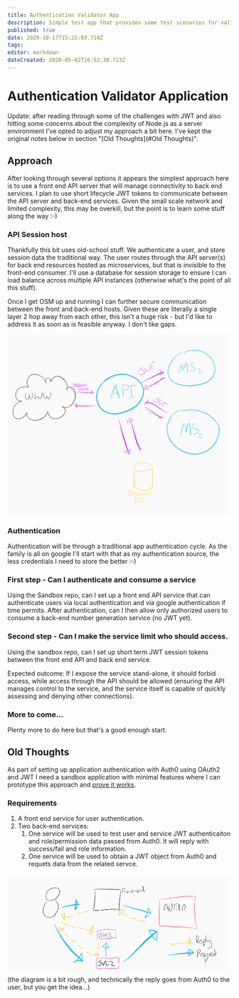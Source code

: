```yaml
---
title: Authentication Validator App
description: Simple test app that provides some test scenarios for validating OAuth2 authentication for users and services.
published: true
date: 2020-10-17T15:25:03.714Z
tags: 
editor: markdown
dateCreated: 2020-05-02T16:52:30.723Z
---
```


# Authentication Validator Application

Update: after reading through some of the challenges with JWT and also hitting some concerns about the complexity of Node.js as a server environment I've opted to adjust my approach a bit here. I've kept the original notes below in section "[Old Thoughts](#Old Thoughts)".

## Approach
After looking through several options it appears the simplest approach here is to use a front end API server that will manage connectivity to back end services. I plan to use short lifecycle JWT tokens to communicate between the API server and back-end services. Given the small scale network and limited complexity, this may be overkill, but the point is to learn some stuff along the way :-)

### API Session host
Thankfully this bit uses old-school stuff. We authenticate a user, and store session data the traditional way. The user routes through the API server(s) for back end resources hosted as microservices, but that is invisible to the front-end consumer. I'll use a database for session storage to ensure I can load balance across multiple API instances (otherwise what's the point of all this stuff).

Once I get OSM up and running I can further secure communication between the front and back-end hosts. Given these are literally a single layer 2 hop away from each other, this isn't a huge risk - but I'd like to address it as soon as is feasible anyway. I don't like gaps. 

![sandbox-auth.png](/apps/sandbox/sandbox-auth.png)

### Authentication
Authentication will be through a traditional app authentication cycle. As the family is all on google I'll start with that as my authentication source, the less credentials I need to store the better :-)

### First step - Can I authenticate and consume a service	
Using the Sandbox repo, can I set up a front end API service that can authenticate users via local authentication and via google authentication if time permits. After authentication, can I then allow only authorized users to consume a back-end number generation service (no JWT yet).

### Second step - Can I make the service limit who should access. 
Using the sandbox repo, can I set up short term JWT session tokens between the front end API and back end service. 

Expected outcome: If I expose the service stand-alone, it should forbid access, while access through the API should be allowed (ensuring the API manages control to the service, and the service itself is capable of quickly assessing and denying other connections).

### More to come...
Plenty more to do here but that's a good enough start.


## Old Thoughts

As part of setting up application authentication with Auth0 using OAuth2 and JWT I need a sandbox application with minimal features where I can prototype this approach and [prove it works](Lessons).

### Requirements
1. A front end service for user authentication. 
2. Two back-end services:
	1. One service will be used to test user and service JWT authenticaiton and role/permission data passed from Auth0. It will reply with success/fail and role information.
	2. One service will be used to obtain a JWT object from Auth0 and requets data from the related servce.

![ink_(3).png](/ink_(3).png)
(the diagram is a bit rough, and technically the reply goes from Auth0 to the user, but you get the idea...)
